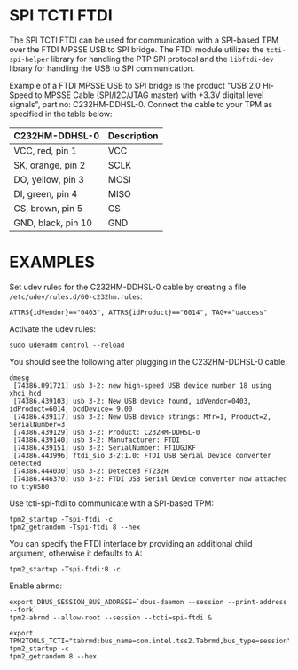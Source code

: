 # SPI TCTI FTDI

The SPI TCTI FTDI can be used for communication with a SPI-based TPM over the FTDI MPSSE
USB to SPI bridge. The FTDI module utilizes the `tcti-spi-helper` library for handling the
PTP SPI protocol and the `libftdi-dev` library for handling the USB to SPI communication.

Example of a FTDI MPSSE USB to SPI bridge is the product "USB 2.0 Hi-Speed to MPSSE
Cable (SPI/I2C/JTAG master) with +3.3V digital level signals", part no: C232HM-DDHSL-0.
Connect the cable to your TPM as specified in the table below:

|    C232HM-DDHSL-0   | Description |
|---------------------|-------------|
|  VCC, red, pin 1    |     VCC     |
|  SK, orange, pin 2  |     SCLK    |
|  DO, yellow, pin 3  |     MOSI    |
|  DI, green, pin 4   |     MISO    |
|  CS, brown, pin 5   |     CS      |
|  GND, black, pin 10 |     GND     |

# EXAMPLES

Set udev rules for the C232HM-DDHSL-0 cable by creating a file `/etc/udev/rules.d/60-c232hm.rules`:
```
ATTRS{idVendor}=="0403", ATTRS{idProduct}=="6014", TAG+="uaccess"
```

Activate the udev rules:
```console
sudo udevadm control --reload
```

You should see the following after plugging in the C232HM-DDHSL-0 cable:
```
dmesg
 [74386.091721] usb 3-2: new high-speed USB device number 18 using xhci_hcd
 [74386.439103] usb 3-2: New USB device found, idVendor=0403, idProduct=6014, bcdDevice= 9.00
 [74386.439117] usb 3-2: New USB device strings: Mfr=1, Product=2, SerialNumber=3
 [74386.439129] usb 3-2: Product: C232HM-DDHSL-0
 [74386.439140] usb 3-2: Manufacturer: FTDI
 [74386.439151] usb 3-2: SerialNumber: FT1UGJKF
 [74386.443996] ftdi_sio 3-2:1.0: FTDI USB Serial Device converter detected
 [74386.444030] usb 3-2: Detected FT232H
 [74386.446370] usb 3-2: FTDI USB Serial Device converter now attached to ttyUSB0
```

Use tcti-spi-ftdi to communicate with a SPI-based TPM:
```console
tpm2_startup -Tspi-ftdi -c
tpm2_getrandom -Tspi-ftdi 8 --hex
```

You can specify the FTDI interface by providing an additional child argument, otherwise it defaults to A:
```console
tpm2_startup -Tspi-ftdi:B -c
```

Enable abrmd:
```console
export DBUS_SESSION_BUS_ADDRESS=`dbus-daemon --session --print-address --fork`
tpm2-abrmd --allow-root --session --tcti=spi-ftdi &

export TPM2TOOLS_TCTI="tabrmd:bus_name=com.intel.tss2.Tabrmd,bus_type=session"
tpm2_startup -c
tpm2_getrandom 8 --hex
```